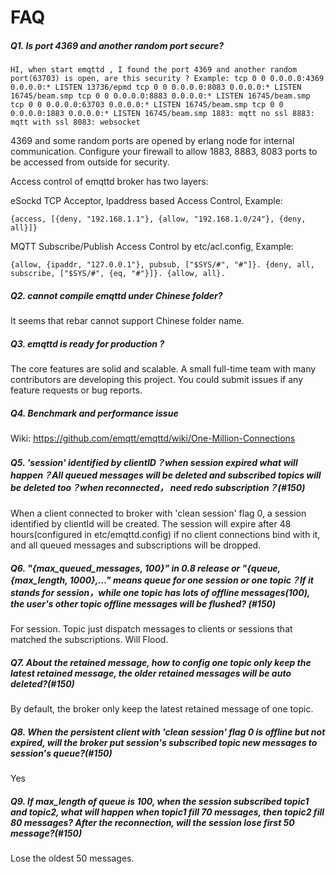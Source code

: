 #  FAQ 

##### Q1. Is port 4369 and another random port secure? 

```
HI, when start emqttd , I found the port 4369 and another random port(63703) is open, are this security ? Example: tcp 0 0 0.0.0.0:4369 0.0.0.0:* LISTEN 13736/epmd tcp 0 0 0.0.0.0:8083 0.0.0.0:* LISTEN 16745/beam.smp tcp 0 0 0.0.0.0:8883 0.0.0.0:* LISTEN 16745/beam.smp tcp 0 0 0.0.0.0:63703 0.0.0.0:* LISTEN 16745/beam.smp tcp 0 0 0.0.0.0:1883 0.0.0.0:* LISTEN 16745/beam.smp 1883: mqtt no ssl 8883: mqtt with ssl 8083: websocket
```

4369 and some random ports are opened by erlang node for internal communication. Configure your firewall to allow 1883, 8883, 8083 ports to be accessed from outside for security. 

Access control of emqttd broker has two layers: 

eSockd TCP Acceptor, Ipaddress based Access Control, Example: 

```
{access, [{deny, "192.168.1.1"}, {allow, "192.168.1.0/24"}, {deny, all}]}
```

MQTT Subscribe/Publish Access Control by etc/acl.config, Example: 

```{allow, {ipaddr, "127.0.0.1"}, pubsub, ["$SYS/#", "#"]}. {deny, all, subscribe, ["$SYS/#", {eq, "#"}]}. {allow, all}.```

##### Q2. cannot compile emqttd under Chinese folder? 

It seems that rebar cannot support Chinese folder name. 

##### Q3. emqttd is ready for production ? 

The core features are solid and scalable. A small full-time team with many contributors are developing this project. You could submit issues if any feature requests or bug reports. 

##### Q4. Benchmark and performance issue 

Wiki: [ https://github.com/emqtt/emqttd/wiki/One-Million-Connections ](https://github.com/emqtt/emqttd/wiki/One-Million-Connections)

##### Q5. 'session' identified by clientID？when session expired what will happen？All queued messages will be deleted and subscribed topics will be deleted too？when reconnected， need redo subscription？(#150) 

When a client connected to broker with 'clean session' flag 0, a session identified by clientId will be created. The session will expire after 48 hours(configured in etc/emqttd.config) if no client connections bind with it, and all queued messages and subscriptions will be dropped. 

##### Q6. "{max_queued_messages, 100}" in 0.8 release or "{queue, {max_length, 1000},..." means queue for one session or one topic？If it stands for session，while one topic has lots of offline messages(100), the user's other topic offline messages will be flushed? (#150) 

For session. Topic just dispatch messages to clients or sessions that matched the subscriptions. Will Flood. 

##### Q7. About the retained message, how to config one topic only keep the latest retained message, the older retained messages will be auto deleted?(#150) 

By default, the broker only keep the latest retained message of one topic. 

##### Q8. When the persistent client with 'clean session' flag 0 is offline but not expired, will the broker put session's subscribed topic new messages to session's queue?(#150) 

Yes 

##### Q9. If max_length of queue is 100, when the session subscribed topic1 and topic2, what will happen when topic1 fill 70 messages, then topic2 fill 80 messages? After the reconnection, will the session lose first 50 message?(#150) 

Lose the oldest 50 messages. 
